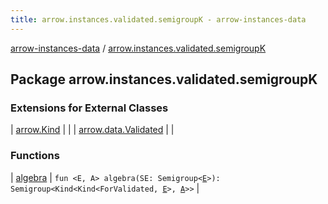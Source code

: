 ```yaml
---
title: arrow.instances.validated.semigroupK - arrow-instances-data
---
```


[arrow-instances-data](../index.html) / [arrow.instances.validated.semigroupK](./index.html)

## Package arrow.instances.validated.semigroupK

### Extensions for External Classes

| [arrow.Kind](arrow.-kind/index.html) |  |
| [arrow.data.Validated](arrow.data.-validated/index.html) |  |

### Functions

| [algebra](algebra.html) | `fun <E, A> algebra(SE: Semigroup<`[`E`](algebra.html#E)`>): Semigroup<Kind<Kind<ForValidated, `[`E`](algebra.html#E)`>, `[`A`](algebra.html#A)`>>` |

